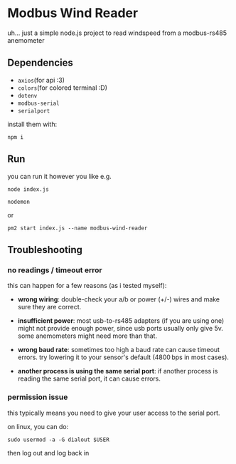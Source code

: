 # Modbus Wind Reader

uh... just a simple node.js project to read windspeed from a modbus-rs485 anemometer

## Dependencies

-   `axios`(for api :3)
-   `colors`(for colored terminal :D)
-   `dotenv`
-   `modbus-serial`
-   `serialport`

install them with:

```
npm i
```

## Run

you can run it however you like e.g.

```
node index.js
```

```
nodemon
```

or

```
pm2 start index.js --name modbus-wind-reader
```

## Troubleshooting

### no readings / timeout error

this can happen for a few reasons (as i tested myself):

-   **wrong wiring**: double-check your a/b or power (+/-) wires and make sure they are correct.

-   **insufficient power**: most usb-to-rs485 adapters (if you are using one) might not provide enough power, since usb ports usually only give 5v. some anemometers might need more than that.

-   **wrong baud rate**: sometimes too high a baud rate can cause timeout errors. try lowering it to your sensor's default (4800 bps in most cases).

-   **another process is using the same serial port**: if another process is reading the same serial port, it can cause errors.

### permission issue

this typically means you need to give your user access to the serial port.

on linux, you can do:

```
sudo usermod -a -G dialout $USER
```

then log out and log back in
